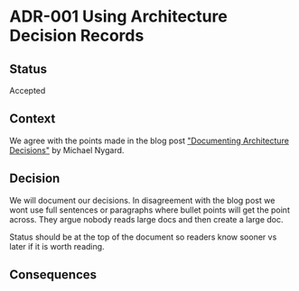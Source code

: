# ADR-001 Using Architecture Decision Records

## Status

Accepted

## Context

We agree with the points made in the blog post
["Documenting Architecture Decisions"](https://cognitect.com/blog/2011/11/15/documenting-architecture-decisions)
by Michael Nygard.

## Decision

We will document our decisions. In disagreement with the blog post we wont use
full sentences or paragraphs where bullet points will get the point across.
They argue nobody reads large docs and then create a large doc.

Status should be at the top of the document so readers know sooner vs later if
it is worth reading.

## Consequences
